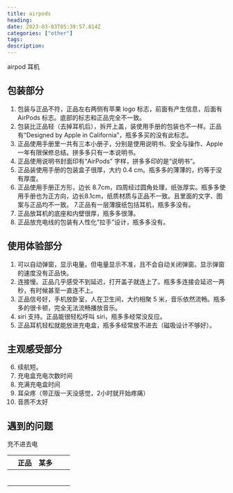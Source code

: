 ```yaml
---
title: airpods
heading:  
date: 2023-03-03T05:39:57.814Z
categories: ["other"]
tags: 
description:  
---
```




airpod 耳机

## 包装部分
1. 包装与正品不符，正品左右两侧有苹果 logo 标志，前面有产生信息，后面有 AirPods 标志。底部的标志和正品完全不一致。 
2. 包装比正品轻（去掉耳机后），拆开上盖，装使用手册的包装也不一样。正品有“Designed by Apple in California”，瓶多多买的没有此标志。
3. 正品使用手册里一共有三本小册子，分别是使用说明书、安全与操作、Apple 一年有限保修总结。拼多多只有一本说明书。
4. 正品使用说明书封面印有“AirPods” 字样，拼多多印的是“说明书”。
5. 正品装使用手册的包装盒子很厚，大约 0.4 cm。瓶多多的薄薄的，约等于没有厚度。
6. 正品使用手册正方形，边长 8.7cm，四周经过圆角处理，纸张厚实。瓶多多使用手册也为正方向，边长8.1cm，纸质材质与正品不一致。且里面的文字、图案与正品均不一致。
7.正品有一层薄膜纸包括耳机，瓶多多没有。
8. 正品放耳机的底座和内壁很厚，瓶多多很薄。
9. 正品放充电线的包装有人性化“拉手”设计，瓶多多没有。


## 使用体验部分


1. 可以自动弹窗，显示电量。但电量显示不准，且不会自动关闭弹窗。显示弹窗的速度没有正品快。
2. 连接慢。正品几乎感受不到延迟，打开盖子就连上了。瓶多多连接会延迟一两秒，有时候甚至一直连不上。
3. 正品信号好，手机放卧室，人在卫生间，大约相聚 5 米，音乐依然流畅。瓶多多的很卡顿，完全无法流畅播放音乐。
4. siri 支持。正品能很轻松呼叫 siri，瓶多多经常没反应。
5. 正品耳机轻松就能放进充电盒，瓶多多经常放不进去（磁吸设计不够好）。

## 主观感受部分
6. 续航短。
7. 充电盒充电次数时间
8. 充满充电盒时间
9. 耳朵疼（带正版一天没感觉，2小时就开始疼痛）
4. 音质不太好


## 遇到的问题
充不进去电

|     | 正品 | 某多 |     |     |
| --- | ---- | ---- | --- | --- |
|     |      |      |     |     |
|     |      |      |     |     |
|     |      |      |     |     |
|     |      |      |     |     |
|     |      |      |     |     |
|     |      |      |     |     |
